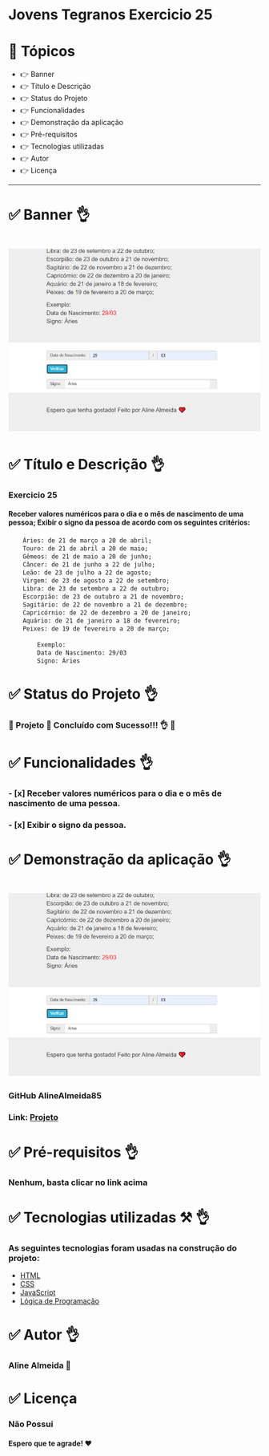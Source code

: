 # Jovens Tegranos Exercicio 25

# 🏁 **Tópicos**

 * 👉 Banner
 * 👉 Título e Descrição
 * 👉 Status do Projeto
 * 👉 Funcionalidades
 * 👉 Demonstração da aplicação
 * 👉 Pré-requisitos
 * 👉 Tecnologias utilizadas
 * 👉 Autor
 * 👉 Licença
 
 ____________________________________________________________
# ✅ Banner 👌

<h1 align="center">
  <img alt="banner" title="#banner" src="banner.png"/>
</h1>

# ✅ Título e Descrição 👌

### Exercicio 25

#### Receber valores numéricos para o dia e o mês de nascimento de uma pessoa; Exibir o signo da pessoa de acordo com os seguintes critérios:

        Áries: de 21 de março a 20 de abril;
        Touro: de 21 de abril a 20 de maio;
        Gêmeos: de 21 de maio a 20 de junho;
        Câncer: de 21 de junho a 22 de julho;
        Leão: de 23 de julho a 22 de agosto;
        Virgem: de 23 de agosto a 22 de setembro;
        Libra: de 23 de setembro a 22 de outubro;
        Escorpião: de 23 de outubro a 21 de novembro;
        Sagitário: de 22 de novembro a 21 de dezembro;
        Capricórnio: de 22 de dezembro a 20 de janeiro;
        Aquário: de 21 de janeiro a 18 de fevereiro;
        Peixes: de 19 de fevereiro a 20 de março;

            Exemplo:
            Data de Nascimento: 29/03
            Signo: Áries
       

# ✅ Status do Projeto 👌

### 🚧 Projeto 🚀 **Concluído com Sucesso!!!** 👌 🚧

# ✅ Funcionalidades 👌

### - [x] Receber valores numéricos para o dia e o mês de nascimento de uma pessoa.
### - [x] Exibir o signo da pessoa.


# ✅ Demonstração da aplicação 👌

<h1 align="center">
  <img alt="banner" title="#banner" src="banner.png"/>
</h1>

### GitHub AlineAlmeida85

### Link: [Projeto]()

# ✅ Pré-requisitos 👌

### Nenhum, basta clicar no link acima

# ✅ Tecnologias utilizadas ⚒️ 👌

### As seguintes tecnologias foram usadas na construção do projeto:

- [HTML](https://pt.wikipedia.org/wiki/HTML)
- [CSS](https://pt.wikipedia.org/wiki/Cascading_Style_Sheets)
- [JavaScript](https://www.javascript.com/)
- [Lógica de Programação]()

# ✅ Autor 👌

### Aline Almeida 💝

# ✅ Licença

### Não Possui

#### Espero que te agrade! ❤️




